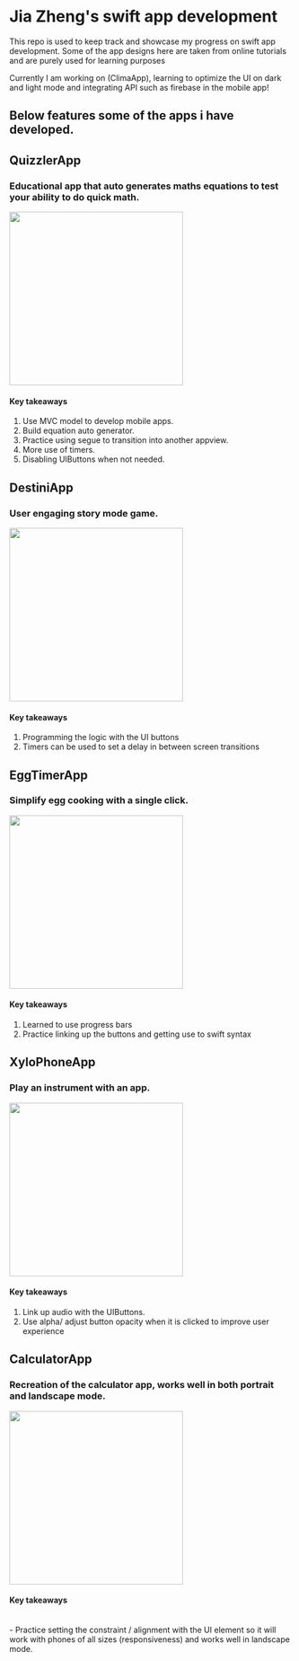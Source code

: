 # Jia Zheng's swift app development 

This repo is used to keep track and showcase my progress on swift app development. Some of the app designs here are taken from online tutorials and are purely used for learning purposes

Currently I am working on (ClimaApp), learning to optimize the UI on dark and light mode and integrating API such as firebase in the mobile app!


## Below features some of the apps i have developed.

## QuizzlerApp
### Educational app that auto generates maths equations to test your ability to do quick math.

<img src="/demo/QuizzlerDemo.gif" width="309"/>

#### Key takeaways
1. Use MVC model to develop mobile apps.
2. Build equation auto generator.
3. Practice using segue to transition into another appview.
4. More use of timers.
5. Disabling UIButtons when not needed.

## DestiniApp
### User engaging story mode game.

<img src="/demo/DestiniDemo.gif" width="309"/>

#### Key takeaways
1. Programming the logic with the UI buttons
2. Timers can be used to set a delay in between screen transitions

## EggTimerApp
### Simplify egg cooking with a single click.
<img src="/demo/EggMakerDemo.gif" width="309"/>

#### Key takeaways
1. Learned to use progress bars
2. Practice linking up the buttons and getting use to swift syntax

## XyloPhoneApp
### Play an instrument with an app.

<img src="/demo/XylophoneDemo.gif" width="309"/>

#### Key takeaways
1. Link up audio with the UIButtons.
2. Use alpha/ adjust button opacity when it is clicked to improve user experience

## CalculatorApp
### Recreation of the calculator app, works well in both portrait and landscape mode.

<img src="/demo/CalculatorDemo.gif" width="309"/>

#### Key takeaways
<br>
- Practice setting the constraint / alignment with the UI element so it will work with phones of all sizes (responsiveness) and works well in landscape mode.

